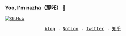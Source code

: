 ### Yoo, I'm nazha（那吒） 👋

[![GitHub](https://img.shields.io/badge/dynamic/json?logo=github&label=GitHub&labelColor=495867&color=495867&query=%24.data.totalSubs&url=https%3A%2F%2Fapi.spencerwoo.com%2Fsubstats%2F%3Fsource%3Dgithub%26queryKey%3Dhayschan&style=flat-square)](https://github.com/maoxiaoke)

<p align="center">
  <samp>
    <a href="https://www.nazha.cool/">blog</a> . 
    <a href="https://nazha-blog.notion.site/nazha-blog/625e1e53ccd2454980464a3d8e5dffd1">Notion</a> .
    <a href="https://twitter.com/xiaokedada">twitter</a> .
    <a href="https://www.zhihu.com/people/mao-xiao-ke">知乎</a>
  </samp>
</p>

